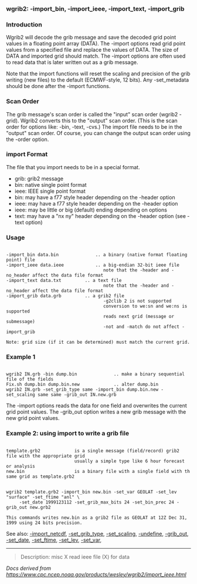 
### wgrib2: -import\_bin, -import\_ieee, -import\_text, -import\_grib



### Introduction



Wgrib2 will decode the grib message and save the decoded
grid point values in a floating point array (DATA). The -import
options read grid point values from a specified file and replace the values of DATA. 
The size of DATA and imported grid should match. The -import
options are often used to read data that is later written out as a grib message.

Note that the import functions will reset the scaling and precision of the grib writing (new files)
to the default (ECMWF-style, 12 bits). Any -set\_metadata should be done after the -import functions.

### Scan Order


The grib message's scan order is called the "input" scan order (wgrib2 -grid).
Wgrib2 converts this to the "output" scan order. (This is the scan order for
options like: -bin, -text, -cvs.) The import file needs to be in the "output"
scan order. Of course, you can change the output scan order using the -order
option.

### import Format


The file that you import needs to be in a special format.

* grib: grib2 message
* bin: native single point format
* ieee: IEEE single point format
* bin: may have a f77 style header depending on the -header option
* ieee: may have a f77 style header depending on the -header option
* ieee: may be little or big (default) ending depending on options
* text: may have a "nx ny" header depending on the -header option
(see -text option)


### Usage



```

-import_bin data.bin              .. a binary (native format floating point) file
-import_ieee data.ieee            .. a big-endian 32-bit ieee file
                                     note that the -header and -no_header affect the data file format
-import_text data.txt		  .. a text file
                                     note that the -header and -no_header affect the data file format
-import_grib data.grb		  .. a grib2 file
                                     -g2clib 2 is not supported
                                     conversion to we:sn and we:ns is supported
                                     reads next grid (message or submessage)
                                     -not and -match do not affect -import_grib

Note: grid size (if it can be determined) must match the current grid.

```

### Example 1



```

wgrib2 IN.grb -bin dump.bin              .. make a binary sequential file of the fields
Fix.sh dump.bin dump.bin.new             .. alter dump.bin
wgrib2 IN.grb -set_grib_type same -import_bin dump.bin.new -set_scaling same same -grib_out IN.new.grb

```

The -import options reads the data for one field and overwrites
the current grid point values. The -grib\_out option writes a new
grib message with the new grid point values.

### Example 2: using import to write a grib file



```

template.grb2             is a single message (field/record) grib2 file with the appropriate grid
                          usually a simple type like 6 hour forecast or analysis
new.bin                   is a binary file with a single field with th same grid as template.grb2


wgrib2 template.grb2 -import_bin new.bin -set_var GEOLAT -set_lev "surface" -set_ftime "anl" \
     -set_date 1999123112 -set_grib_max_bits 24 -set_bin_prec 24 -grib_out new.grb2

This commands writes new.bin as a grib2 file as GEOLAT at 12Z Dec 31, 1999 using 24 bits precision.

```


See also: 
[-import\_netcdf](./import_netcdf.html),
[-set\_grib\_type](./set_grib_type.html),
[-set\_scaling](./set_scaling.html),
[-undefine](./undefine.html),
[-grib\_out](./grib_out.html),
[-set\_date](./set_date.html),
[-set\_ftime](./set_ftime.html),
[-set\_lev](./set_lev.html),
[-set\_var](./set_var.html),








----

>Description: misc  X      read ieee file (X) for data

_Docs derived from <https://www.cpc.ncep.noaa.gov/products/wesley/wgrib2/import_ieee.html>_